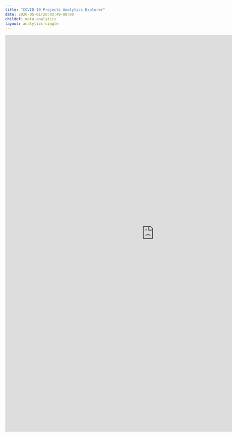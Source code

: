 ```yaml
---
title: "COVID-19 Projects Analytics Explorer"
date: 2020-05-01T20:43:49-08:00
childof: meta-analytics
layout: analytics-single
---
```

<iframe width="960" height="1280" src="https://datastudio.google.com/embed/reporting/1xB9OlMs4-h0UgmMArGuEp_5ynIZ4s1Qi/page/tPw8" frameborder="0" style="border:0" allowfullscreen></iframe>